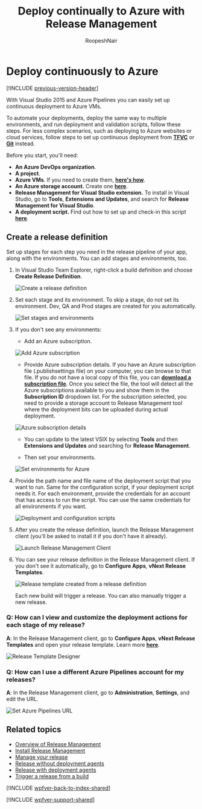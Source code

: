 ﻿---
title: Deploy continually to Azure with Release Management
ms.custom: seodec18
description: Release your app continuously to Microsoft Azure environments with Release Management server/client for Visual Studio 2015 and TFS 2015
ms.assetid: 40DF8A8C-2D94-4127-BE79-C0B8386960C6
ms.topic: conceptual
ms.author: ronai
author: RoopeshNair
ms.date: 07/16/2018
monikerRange: ">= tfs-2013"
---

# Deploy continuously to Azure

[!INCLUDE [previous-version-header](../includes/previous-version-header.md)]

With Visual Studio 2015 and Azure Pipelines you can easily
set up continuous deployment to Azure VMs.

To automate your deployments, deploy the same way to multiple environments,
and run deployment and validation scripts, follow these steps.
For less complex scenarios, such as deploying to Azure websites or cloud services,
follow steps to set up continuous deployment from
**[TFVC](https://azure.microsoft.com/documentation/articles/cloud-services-continuous-delivery-use-vso/)**
or
**[Git](https://azure.microsoft.com/documentation/articles/cloud-services-continuous-delivery-use-vso-git/)**
instead.

Before you start, you'll need:

- **An Azure DevOps organization**.
- **A project**.
- **Azure VMs**. If you need to create them,
  **[here's how](https://azure.microsoft.com/documentation/articles/virtual-machines-windows-tutorial/)**.
- **An Azure storage account.** Create one
  **[here](https://azure.microsoft.com/documentation/articles/storage-create-storage-account/)**.
- **Release Management for Visual Studio extension.** To install in Visual Studio,
  go to **Tools**, **Extensions and Updates**, and search for **Release Management for Visual Studio**.
- **A deployment script.** Find out how to set up and check-in this script
  **[here](https://devblogs.microsoft.com/devops/deploying-and-testing-web-applications-using-release-management/)**.

## Create a release definition

Set up stages for each step you need in the release pipeline of your app,
along with the environments. You can add stages and environments, too.

1. In Visual Studio Team Explorer, right-click a build definition and
   choose **Create Release Definition**.

   ![Create a release definition](media/deploy-continuously-01.png)

2. Set each stage and its environment. To skip a stage, do not set its environment.
   Dev, QA and Prod stages are created for you automatically.

   ![Set stages and environments](media/deploy-continuously-02.png)

3. If you don't see any environments:

   - Add an Azure subscription.

   ![Add Azure subscription](media/deploy-continuously-03.png)

   - Provide Azure subscription details. If you have an Azure subscription file
     (.publishsettings file) on your computer, you can browse to that file.
     If you do not have a local copy of this file, you can
     **[download a subscription file](https://manage.windowsazure.com/publishsettings)**.
     Once you select the file, the tool will detect all the Azure subscriptions
     available to you and show them in the **Subscription ID** dropdown list.
     For the subscription selected, you need to provide a storage account to
     Release Management tool where the deployment bits can be uploaded during actual deployment.

   ![Azure subscription details](media/deploy-continuously-04.png)

   - You can update to the latest VSIX by selecting **Tools** and then **Extensions
     and Updates** and searching for **Release Management**.

   - Then set your environments.

   ![Set environments for Azure](media/deploy-continuously-05.png)

4. Provide the path name and file name of the deployment script that you want
   to run. Same for the configuration script, if your deployment script needs it.
   For each environment, provide the credentials for an account that has access
   to run the script. You can use the same credentials for all environments if you want.

   ![Deployment and configuration scripts](media/deploy-continuously-06.png)

5. After you create the release definition, launch the Release Management client
   (you'll be asked to install it if you don't have it already).

   ![Launch Release Management Client](media/deploy-continuously-07.png)

6. You can see your release definition in the Release Management client. If you
   don't see it automatically, go to **Configure Apps**, **vNext Release Templates**.

   ![Release template created from a release definition](media/deploy-continuously-08.png)

   Each new build will trigger a release. You can also manually trigger a new release.

### Q: How can I view and customize the deployment actions for each stage of my release?

**A**: In the Release Management client, go to **Configure Apps**, **vNext Release
Templates** and open your release template.
Learn more **[here](release-without-agents.md)**.

![Release Template Designer](media/deploy-continuously-09.png)

### Q: How can I use a different Azure Pipelines account for my releases?

**A**: In the Release Management client, go to **Administration**, **Settings**, and edit the URL.

![Set Azure Pipelines URL](media/deploy-continuously-10.png)

## Related topics

- [Overview of Release Management](release-management-overview.md)
- [Install Release Management](install-release-management.md)
- [Manage your release](manage-your-release.md)
- [Release without deployment agents](release-without-agents.md)
- [Release with deployment agents](release-with-agents.md)
- [Trigger a release from a build](trigger-a-release.md)

[!INCLUDE [wpfver-back-to-index-shared](../includes/wpfver-back-to-index-shared.md)]

[!INCLUDE [wpfver-support-shared](../includes/wpfver-support-shared.md)]
